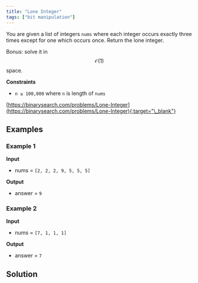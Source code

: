 ```yaml
---
title: "Lone Integer"
tags: ["bit manipulation"]
---
```


You are given a list of integers `nums` where each integer occurs exactly three times except for one which occurs once. Return the lone integer.

Bonus: solve it in $$\mathcal{O}(1)$$ space.

**Constraints**

- `n ≤ 100,000` where `n` is length of `nums`

[https://binarysearch.com/problems/Lone-Integer](https://binarysearch.com/problems/Lone-Integer){:target="\_blank"}

## Examples

### Example 1

**Input**

- nums = `[2, 2, 2, 9, 5, 5, 5]`

**Output**

- answer = `9`

### Example 2

**Input**

- nums = `[7, 1, 1, 1]`

**Output**

- answer = `7`

## Solution

<script src="https://gist.github.com/yaeba/16da7be5123724fcf6eccc25581cef5a.js?file=Lone-Integer.cpp"></script>
